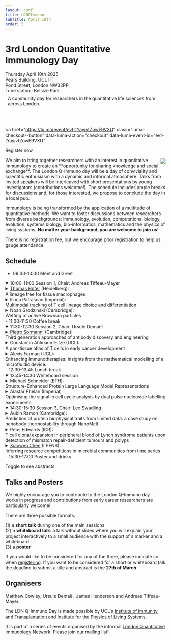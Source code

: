```yaml
---
layout: conf
title: LDNQImmuno
subtitle: April 10th
order: 5
---
```


<div class="titlebox">
  <h1>
  3rd London Quantitative Immunology Day
  </h1>
  <div class="box">
  <span style="text-align:left">
    Thursday April 10th 2025 <br /> 
    Pears Building, UCL IIT <br />
    Pond Street, London NW32PP <br />
    Tube station: Belsize Park <br />
  </span>
  </div>
  <p style="margin-top:0em;padding:0.5rem">
    A community day for researchers in the quantitative life sciences from across London. <br />
  </p>
  <p style="margin-top:0em;padding-top:0em;padding-bottom:1em;font-size:150%">


<script id="luma-checkout" src="https://embed.lu.ma/checkout-button.js"></script>

<a
  href="https://lu.ma/event/evt-tYayjvtZowF9VXU"
  class="luma-checkout--button"
  data-luma-action="checkout"
  data-luma-event-id="evt-tYayjvtZowF9VXU"
>
  Register now
</a>

  </p>
</div>

<img style="max-width:55%;margin:0.2rem;padding-right:0;margin-right:0" src="../images/ldnday25.jpg" align="right">
We aim to bring together researchers with an interest in quantitative immunology to create an **opportunity for sharing knowledge and social exchange**. The London Q-Immuno day will be a day of conviviality and scientific enthusiasm with a dynamic and informal atmosphere. Talks from invited speakers will be interleaved with short presentations by young investigators (contributions welcome!). The schedule includes ample breaks for discussions and, for those interested, we propose to conclude the day in a local pub.

Immunology is being transformed by the application of a multitude of quantitative methods. We want to foster discussions between researchers from diverse backgrounds: immunology, evolution, computational biology, evolution, systems biology, bio-informatics, mathematics and the physics of living systems. **No matter your background, you are welcome to join us!**

There is no registration fee, but we encourage prior [registration](https://lu.ma/sg42wn3p) to help us gauge attendance.

## Schedule

- 09:30-10:00 Meet and Greet
<details open>
<summary>
10:00-11:00 Session 1, Chair: Andreas Tiffeau-Mayer
</summary>
<details>
<summary>
<a href="https://trr186.uni-heidelberg.de/en/ThomasHofer">Thomas Höfer</a> (Heidelberg): <br>
A lineage tree for tissue macrophages
</summary>
<p>Elucidating the clonal dynamics of immune cell populations, and the underlying laws of cell behavior, is a key challenge of cellular immunology. I will briefly review model-based inference approaches we have developed for diverse types of experimental data. I will then focus on tissue-resident macrophages. Their ontogeny remains controversial, with many current models invoking multiple distinct waves of macrophage development. In joint work with the Rodewald lab, we developed a holistic approach, barcoding the entire mouse embryo at successive developmental stages and mathematically inferring macrophage development from gastrulation to adult organs. Our data reveal a continuous lineage tree of tissue macrophages. This tree originates from a pan-hematopoietic progenitor at embryonic day (E)6.5 and branches, via oligolineage progenitors (E7.5-E9.5), into organ-specific macrophage lineages by E10.5. Organ-specific progenitors form local macrophage colonies that persist into adulthood. This model makes quantitative and qualitative predictions that we have begun to test.</p>
</details>
<details>
<summary>
Ilinca Patrascan (Imperial): <br>
Multimodal tracking of T cell lineage choice and differentiation
</summary>
<p> T cell fate decision can be described as a continuum of transcriptional states that are not always accurately captured by cell surface markers or steady-state transcript levels. RNA fluorescence in situ hybridisation (smRNA-FISH) allows the detection of nascent transcripts and the enumeration of mature transcripts. Here we harness the idea that proteins, mature transcripts and primary transcripts turn over at different rates - slow for proteins, intermediate for mature (spliced) mRNAs and rapid for nascent pre-mRNA. Tracking gene transcription at a single molecule level provides a powerful approach to view a cell's present state in the context of its developmental trajectory. During T cell differentiation, bipotent progenitors commit to either the CD4+ helper or the CD8+ cytotoxic lineage. Pre-selection cells exhibit stable ratios of protein, mRNA and primary transcripts. Entry into the selection process triggers a ratio change where primary transcripts form the leading edge, mature RNA reflects recent and proteins more distant gene expression. Linear differentiation maintains coherent ratios that reveal lineage direction and speed, while incoherent ratios signal a change in differentiation trajectory (non-linear). This distinction thus allows us to test current models of T cell lineage choice, and to characterise the molecular basis of CD4 versus CD8 lineage differentiation.</p>
</details>
<details>
<summary>
Noah Grodzinski (Cambridge): <br>
Wetting of active Brownian particles
</summary>
<p>I will present my current work on wetting of Active Brownian Particles (ABPs), in collaboration with Mike Cates and Robert Jack in the Soft Matter Group in Cambridge. I will give a brief review of the central concepts of active matter, presented in a mathematically accessible manner for a general audience. I will then briefly review our recent work on the topic, on wetting of ABPs on a permeable barrier. Finally I will discuss how these concepts can be applied to modelling biological systems. </p>
</details>
</details>
- 11:00-11:30 Coffee break
<details open>
<summary>
11:30-12:30 Session 2, Chair: Ursule Demaël
</summary>
<details>
<summary>
<a href="https://www-sormanni.ch.cam.ac.uk/">Pietro Sormanni</a> (Cambridge): <br>
Third generation approaches of antibody discovery and engineering
</summary>
 <p>Antibodies are indispensable in research, diagnostics, and as therapeutics. Despite significant advances in antibody discovery and engineering technologies, challenges remain, particularly in the targeting of predetermined epitopes and the simultaneous optimisation of multiple biophysical traits. Traditional screening methods can be labor-intensive and struggle to navigate the complex trade-offs between properties such as affinity, specificity, stability, and solubility. It is increasingly possible to complement well-established in vivo (first generation) and in vitro (second generation) methods of antibody discovery with in silico (third generation) approaches, which offer speed, cost-effectiveness, and resource efficiency. In this presentation, I will explore emerging computational methods of antibody design, which enable precise targeting of specific epitopes, accurate prediction of nativeness, nanobody humanisation, and the optimisation of developability potential through the simultaneous enhancement of multiple biophysical properties. These approaches can streamline antibody development, enabling to address new questions and paving the way for rapid advancements in therapeutic and diagnostic applications.
</p>
</details>
<details>
<summary>
Constantin Ahlmann-Eltze (UCL): <br>
A pan-tissue atlas of T cells in early cancer development
</summary>
<p> Early detection of tumors prolongs survival across many cancer types. Despite improving screening methods and treatment options, there is still a need for improved biomarkers and drug targets that can intercept tumor development. Here, we present a pan-tissue atlas of the tumor microenvironment, where we compare the cell type composition of healthy, pre-malignant, and tumor tissue. We assembled publicly available data for ten tissues from 21 datasets and 331 donors. To provide consistent cell type labels and robust analysis, we developed a novel tool called treelabel that stores cell type annotations for each cell at various resolutions. This allows us to choose the optimal resolution to detect abundance changes that are reproducible across tissue types and annotation methods. We find that already in the pre-malignant stage, the microenvironment is characterized by an immune-suppressive phenotype. Furthermore, we show that the composition of T cell subtypes can be used as a biomarker to distinguish healthy from pre-malignant and cancerous tissue.
 </p>
</details>
<details>
<summary>
Alexis Farman (UCL): <br>
Enhancing immunotherapies: Insights from the mathematical modelling of a microfluidic device.
</summary>
 <p>A pivotal aspect of developing effective immunotherapies for solid tumours is the robust testing of product efficacy inside in vitro platforms.Collaborating with an experimental team that developed a novel microfluidic device at Children’s National Hospital (CNH), we developed a mathematical model to investigate immune cell migration and cytotoxicity within the device.
Specifically, we study Chimeric Antigen Receptor (CAR) T-cell migration inside the channels, treating the cell as a moving boundary driven by a chemoattractant concentration gradient. The chemoattractant concentration is governed by two partial differential equations (PDEs) that incorporate key geometric elements of the device. We examine the motion of the cell as a function of its occlusion of the channel and find that certain cell shapes allow for multiple cells to travel inside the channel simultaneously. Additionally, we identify parameter regimes under which cells clog the channel, impairing their movement. All our findings are validated against experimental data provided by CNH.
We integrate our model results into a broader model of the device, which also examines the cytotoxicity of CAR T-cells. This provides a tool for distinguishing experimental artefacts from genuine CAR T-cell behaviour. This collaboration enabled the team at Children’s National Hospital to refine experimental conditions and uncover mechanisms enhancing CAR T-cell efficacy. </p>
</details>
</details>
- 12:30-13:45 Lunch break
<details open>
<summary>
13:45-14:30 Whiteboard session
</summary>
<details>
<summary>
Michael Schneider (ETH): <br>
Structure-Enhanced Protein Large Language Model Representations
</summary>
</details>
<details>
<summary>
Alastar Phelan (Imperial) <br>
Optimising the signal in cell cycle analysis by dual pulse nucleoside labelling experiments
</summary>
</details>
</details>
<details open>
<summary>
14:30-15:30 Session 3, Chair: Leo Swadling
</summary>
<details>
<summary>
Aubin Ramon (Cambridge): <br>
Prediction of protein biophysical traits from limited data: a case study on nanobody thermostability through NanoMelt
</summary>
<p> Predicting protein biophysical traits is challenging due to limited and heterogeneous data. We present a comprehensive study on protein fitness prediction from limited data, leveraging pre-trained embeddings and ensemble learning. Using this framework, we introduce NanoMelt, a nanobody thermostability predictor trained on 640 melting temperature measurements, including 129 new ones. NanoMelt achieves state-of-the-art accuracy and streamlines nanobody development by guiding the selection of highly stable candidates. </p>
</details>
<details>
<summary>
Pebs Edwards (ICR): <br>
T cell clonal expansion in peripheral blood of Lynch syndrome patients upon detection of mismatch repair-deficient tumours and polyps
</summary>
 <p>The T cell receptor (TCR) repertoire reflects adaptive immune responses and plays a critical role in immune surveillance and tumour recognition. Lynch syndrome (LS) is an inherited cancer predisposition caused by germline pathogenic variants in mismatch repair (MMR) genes. Somatic loss of the second healthy allele leads to MMR deficiency (dMMR), resulting in microsatellite instability and an increased risk of developing tumours, including colorectal cancer (CRC). However, the earliest events of CRC initiation in LS remain poorly understood. Previous studies from our lab have shown that dMMR crypt foci are extremely rare in non-neoplastic colon tissue and we hypothesise that although dMMR cells arise frequently they are efficiently cleared by the immune system. This study aims to characterise the TCR repertoire in the peripheral blood of LS patients to explore immune responses to dMMR cells.
Methods:
Blood-derived TCR repertoires were compared across 181 patients divided into four groups, healthy individuals without LS (n = 55), healthy individuals with LS (n = 95), dMMR cancer patients without LS (n = 19), dMMR cancer patients with LS (n = 12). Quantitative RNA-based TCR sequencing was performed and bioinformatic analyses were conducted using the R package Immunarch.
Results:
We examined unique clonotypes, diversity (by Inverse Simpson) and frequency of hyperexpanded clonotypes in peripheral blood TCR repertoires. LS patients exhibited significantly fewer unique clonotypes than non-LS patients (mean = 3781 vs 4061, p = 0.0015). LS patients also had significantly lower diversity (mean = 1270) compared to non-LS (mean = 2123) (p = 8.6e-06). Comparing LS and non-LS patients revealed a trend toward more large (p = 0.0037) and hyperexpanded (p = 0.0624) clonotypes in LS blood suggestive of clonal expansion.
In patients with cancer, the number of unique clonotypes in peripheral blood was significantly reduced when colonic polyps or cancer were present: numbers of unique clonotypes from normal (mean = 4070), to polyp (mean = 3713), to cancer (mean = 3400; p = 3.5e-09). TCR repertoire diversity (by Inverse Simpson) also showed significant differences based on colonoscopy findings (p = 1.2e-05), with reduced diversity in cancer (mean = 953), followed by polyp (mean = 1033) and normal tissue (mean = 1937). A non-significant trend towards increased large and hyperexpanded clonotypes was found in patients with cancer, and to a lesser extent in patients with polyps.
Conclusions:
These findings suggest that T cell clonal expansion in blood can be driven by the presence of colonic dMMR tumours, or to a lesser extent with colonic polyps. Further experimental and bioinformatic analyses are needed to match frameshift peptides with specific TCRs; this would provide insights into antigen-driven immune responses in LS-associated CRC and polyps.
</p>
</details>
<details>
<summary>
<a href="https://sites.google.com/view/xiaowen-chen">Xiaowen Chen</a> (LPENS): <br>
Inferring resource competitions in microbial communities from time series
</summary>
  <p>The competition for resources is a defining feature of microbial communities. In many contexts, from soils to host-associated communities, highly diverse microbes are organized into metabolic groups or guilds with similar resource preferences. The resource preferences of individual taxa that give rise to these guilds are critical for understanding fluxes of resources through the community and the structure of diversity in the system. However, inferring the metabolic capabilities of individual taxa, and their competition with other taxa, within a community is challenging and unresolved. In this talk, I will address this gap in knowledge by leveraging dynamic measurements of abundances in communities [1]. I will show that while simple correlations are often misleading in predicting resource competition, spectral methods such as the cross-power spectral density (CPSD) and coherence that account for time-delayed effects are superior metrics for inferring the structure of resource competition in communities. I will first demonstrate this fact on synthetic data generated from consumer-resource models with time-dependent resource availability, where taxa are organized into groups or guilds with similar resource preferences. Then, by applying spectral methods to oceanic plankton time-series data [2], we will demonstrate that these methods detect interaction structures among species with similar genomic sequences. Our results indicate that analyzing temporal data across multiple timescales can reveal the underlying structure of resource competition within communities. Finally, If time permits, I will also show progress towards understanding the impact of community diversity (e.g guild-size variability and species
uneveness) on the guild-structure reconstruction success.
  </p>
</details>
</details>
- 15:30-17:00 Poster and drinks

Toggle to see abstracts.

## Talks and Posters

We highly encourage you to contribute to the London Q-Immuno day - works in progress and contributions from early career researchers are particularly welcome!

There are three possible formats:

(1) a **short talk** during one of the main sessions  
(2) a **whiteboard talk**: a talk without slides where you will explain your project interactively to a small audience with the support of a marker and a whiteboard  
(3) a **poster** 

If you would like to be considered for any of the three, please indicate so when [registering](https://lu.ma/sg42wn3p). If you want to be considered for a short or whiteboard talk  the deadline to submit a title and abstract is the **27th of March**.


## Organisers

Matthew Cowley, Ursule Demaël, James Henderson and Andreas Tiffeau-Mayer.

The LDN Q-Immuno Day is made possible by UCL's [Institute of Immunity and Transplantation](https://www.ucl.ac.uk/immunity-transplantation/ucl-institute-immunity-and-transplantation) and [Institute for the Physics of Living Systems](https://www.ucl.ac.uk/physics-living-systems/institute-physics-living-systems).  

It is part of a series of events organised by the informal [London Quantitative Immunology Network](https://qimmuno.com/ldnqimmuno/). Please join our mailing list!
